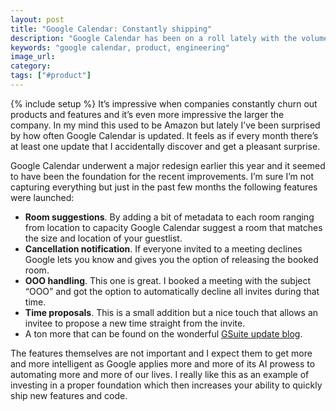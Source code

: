 ```yaml
---
layout: post
title: "Google Calendar: Constantly shipping"
description: "Google Calendar has been on a roll lately with the volume and quality of new functionality."
keywords: "google calendar, product, engineering"
image_url:
category:
tags: ["#product"]
---
```

{% include setup %}
It’s impressive when companies constantly churn out products and features and it’s even more impressive the larger the company. In my mind this used to be Amazon but lately I’ve been surprised by how often Google Calendar is updated. It feels as if every month there’s at least one update that I accidentally discover and get a pleasant surprise.

Google Calendar underwent a major redesign earlier this year and it seemed to have been the foundation for the recent improvements. I’m sure I’m not capturing everything but just in the past few months the following features were launched:

- **Room suggestions**. By adding a bit of metadata to each room ranging from location to capacity Google Calendar suggest a room that matches the size and location of your guestlist.
- **Cancellation notification**. If everyone invited to a meeting declines Google lets you know and gives you the option of releasing the booked room.
- **OOO handling**. This one is great. I booked a meeting with the subject “OOO” and got the option to automatically decline all invites during that time.
- **Time proposals**. This is a small addition but a nice touch that allows an invitee to propose a new time straight from the invite.
- A ton more that can be found on the wonderful [GSuite update blog](https://gsuiteupdates.googleblog.com/search/label/Google%20Calendar).

The features themselves are not important and I expect them to get more and more intelligent as Google applies more and more of its AI prowess to automating more and more of our lives. I really like this as an example of investing in a proper foundation which then increases your ability to quickly ship new features and code.
